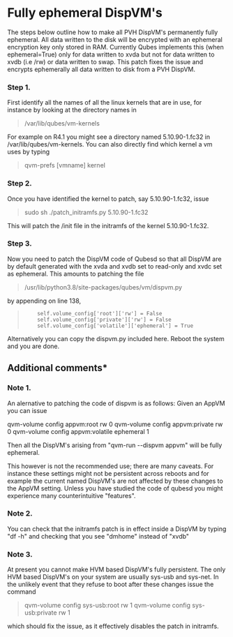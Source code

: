 # Fully ephemeral DispVM's

The steps below outline how to make all PVH DispVM's permanently fully ephemeral.
All data written to the disk will be encrypted with an ephemeral encryption key
only stored in RAM. Currently Qubes implements this (when ephemeral=True) only
for data written to xvda but not for data written to xvdb (i.e /rw) or data
written to swap. This patch fixes the issue and encrypts ephemerally all data 
written to disk from a PVH DispVM.

### Step 1. 

First identify all the names of all the linux kernels that are in use,
for instance by looking at the directory names in 

> /var/lib/qubes/vm-kernels

For example on R4.1 you might see a directory named 5.10.90-1.fc32 in
/var/lib/qubes/vm-kernels. You can also directly find which kernel a vm uses
by typing 

> qvm-prefs [vmname] kernel

### Step 2. 

Once you have identified the kernel to patch, say 5.10.90-1.fc32, issue

> sudo sh ./patch_initramfs.py 5.10.90-1.fc32

This will patch the /init file in the initramfs of the kernel 5.10.90-1.fc32.

### Step 3. 

Now you need to patch the DispVM code of Qubesd so that all DispVM
are by default generated with the xvda and xvdb set to read-only and xvdc
set as ephemeral. This amounts to patching the file

>   /usr/lib/python3.8/site-packages/qubes/vm/dispvm.py

by appending on line 138,

>         self.volume_config['root']['rw'] = False
>         self.volume_config['private']['rw'] = False
>         self.volume_config['volatile']['ephemeral'] = True

Alternatively you can copy the dispvm.py included here. Reboot the system
and you are done.

## Additional comments*

### Note 1. 
An alernative to patching the code of dispvm is as follows: Given an
AppVM you can issue

  qvm-volume config appvm:root rw 0
  qvm-volume config appvm:private rw 0
  qvm-volume config appvm:volatile ephemeral 1

Then all the DispVM's arising from "qvm-run --dispvm appvm"
will be fully ephemeral.

This however is not the recommended use; there are many caveats.
For instance these settings might not be persistent across reboots
and for example the current named DispVM's are not affected by
these changes to the AppVM setting. Unless you have studied the
code of qubesd you might experience many counterintuitive "features".

### Note 2.
You can check that the initramfs patch is in effect inside
a DispVM by typing "df -h" and checking that you see "dmhome" instead
of "xvdb"

### Note 3.
At present you cannot make HVM based DispVM's fully persistent.
The only HVM based DispVM's on your system are usually sys-usb and sys-net.
In the unlikely event that they refuse to boot after these changes issue
the command

>   qvm-volume config sys-usb:root rw 1
>   qvm-volume config sys-usb:private rw 1

which should fix the issue, as it effectively disables the patch in initramfs.



